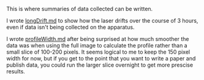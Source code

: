 This is where summaries of data collected can be written.

I wrote [longDrift.md](longDrift.md) to show how the laser drifts over the course of 3 hours,
even if data isn't being collected on the apparatus.

I wrote [profileWidth.md](profileWidth.md) after being surprised at how much
smoother the data was when using the full image to calculate the profile
rather than a small slice of 100-200 pixels. It seems logical to me to 
keep the 150 pixel width for now, but if you get to the point that
you want to write a paper and publish data, you could run the larger 
slice overnight to get more prescise results.
